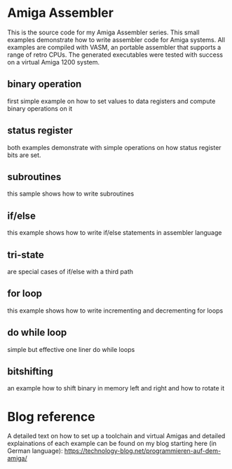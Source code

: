 # Amiga Assembler

This is the source code for my Amiga Assembler series. This small examples demonstrate how to write assembler code for Amiga systems.
All examples are compiled with VASM, an portable assembler that supports a range of retro CPUs.
The generated executables were tested with success on a virtual Amiga 1200 system.

## binary operation

first simple example on how to set values to data registers and compute binary operations on it

## status register

both examples demonstrate with simple operations on how status register bits are set.

## subroutines

this sample shows how to write subroutines

## if/else

this example shows how to write if/else statements in assembler language

## tri-state

are special cases of if/else with a third path

## for loop

this example shows how to write incrementing and decrementing for loops

## do while loop

simple but effective one liner do while loops

## bitshifting

an example how to shift binary in memory left and right and how to rotate it

# Blog reference

A detailed text on how to set up a toolchain and virtual Amigas and detailed explainations of each example can be found on my blog starting here (in German language):
https://technology-blog.net/programmieren-auf-dem-amiga/